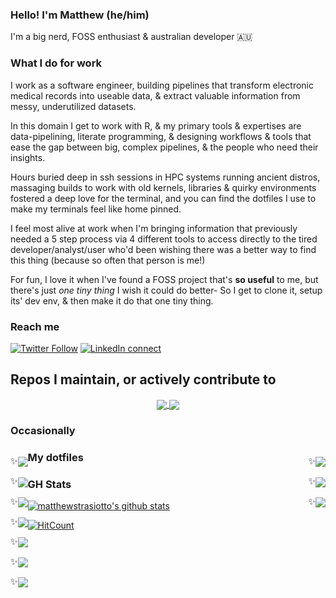 ### Hello! I'm Matthew (he/him)

I'm a big nerd, FOSS enthusiast & australian developer :australia:

### What I do for work

I work as a software engineer, building pipelines that transform electronic medical records into useable data, & extract valuable information from messy, underutilized datasets. 

In this domain I get to work with R, & my primary tools & expertises are data-pipelining, literate programming, & designing workflows & tools that ease the gap between big, complex pipelines, & the people who need their insights.

Hours buried deep in ssh sessions in HPC systems running ancient distros, massaging builds to work with old kernels, libraries & quirky environments fostered a deep love for the terminal, and you can find the dotfiles I use to make my terminals feel like home pinned.

I feel most alive at work when I'm bringing information that previously needed a 5 step process via 4 different tools to access directly to the tired developer/analyst/user who'd been wishing there was a better way to find this thing (because so often that person is me!)

For fun, I love it when I've found a FOSS project that's **so useful** to me, but there's just *one tiny thing* I wish it could do better- So I get to clone it, setup its' dev env, & then make it do that one tiny thing.

### Reach me

[![Twitter Follow](https://img.shields.io/twitter/follow/Mstrasiotto?color=%231DA1F2&label=Follow%20me&logo=Twitter&style=for-the-badge)](https://twitter.com/Mstrasiotto)
[![LinkedIn connect](https://img.shields.io/static/v1?color=%231DA1F2&label=Connect&message=%20&style=for-the-badge&logo=LinkedIn)](https://www.linkedin.com/in/matthewstrasiotto)

## Repos I maintain, or actively contribute to
<div align="center">

<a href="https://github.com/matthewstrasiotto/mandrake">
  <img align="center" src="https://github-readme-stats.vercel.app/api/pin/?username=matthewstrasiotto&repo=mandrake&theme=dark&show_owner=true" />
</a>
<a href="https://github.com/krisives/cronnit.us/commits?author=matthewstrasiotto">
<img 
  align="center"
  src="https://github-readme-stats.vercel.app/api/pin/?username=krisives&repo=cronnit.us&theme=dark&show_owner=true"
/>
</a>

</div>

### Occasionally

<div align="left" style="float: left;">

:sparkles:<a href="https://github.com/r-lib/pkgdown/commits?author=matthewstrasiotto"><img align="center" src="https://img.shields.io/github/stars/r-lib/pkgdown?label=r-lib%20/%20pkgdown%20%E2%AD%90&style=flat-square&logo=GitHub" /></a>

:sparkles:<a href="https://github.com/christoomey/vim-tmux-navigator/commits?author=matthewstrasiotto"><img align="center" src="https://img.shields.io/github/stars/christoomey/vim-tmux-navigator?label=christoomey%20/%20vim-tmux-navigator%20%E2%AD%90&style=flat-square&logo=GitHub" /></a>

:sparkles:<a href="https://github.com/darkreader/darkreader/commits?author=matthewstrasiotto"><img align="center" src="https://img.shields.io/github/stars/darkreader/darkreader?label=darkreader%20/%20darkreader%20%E2%AD%90&style=flat-square&logo=GitHub" /></a>

:sparkles:<a href="https://github.com/mschubert/clustermq/commits?author=matthewstrasiotto"><img align="center" src="https://img.shields.io/github/stars/mschubert/clustermq?label=mschubert%20/%20clustermq%20%E2%AD%90&style=flat-square&logo=GitHub" /></a>

:sparkles:<a href="https://github.com/yihui/xaringan/commits?author=matthewstrasiotto"><img align="center" src="https://img.shields.io/github/stars/yihui/xaringan?label=yihui%20/%20xaringan%20%E2%AD%90&style=flat-square&logo=GitHub" /></a>

:sparkles:<a href="https://github.com/SpaceVim/SpaceVim/commits?author=matthewstrasiotto"><img align="center" src="https://img.shields.io/github/stars/SpaceVim/SpaceVim?label=SpaceVim%20/%20SpaceVim%20%E2%AD%90&style=flat-square&logo=GitHub" /></a>

:sparkles:<a href="https://github.com/ropensci/drake/commits?author=matthewstrasiotto"><img align="center" src="https://img.shields.io/github/stars/ropensci/drake?label=ropensci%20/%20drake%20%E2%AD%90&style=flat-square&logo=GitHub" /></a>

</div>

<div align="right" style="float: right;">

:sparkles:<a href="https://github.com/ropensci-books/drake/commits?author=matthewstrasiotto"><img align="center" src="https://img.shields.io/github/stars/ropensci-books/drake?label=ropensci-books%20/%20drake%20%E2%AD%90&style=flat-square&logo=GitHub" /></a>

:sparkles:<a href="https://github.com/paulklemm/rvisidata/commits?author=matthewstrasiotto"><img align="center" src="https://img.shields.io/github/stars/paulklemm/rvisidata?label=paulklemm%20/%20rvisidata%20%E2%AD%90&style=flat-square&logo=GitHub" /></a>

:sparkles:<a href="https://github.com/deekue/uebersicht-remontoire.widget/commits?author=matthewstrasiotto"><img align="center" src="https://img.shields.io/github/stars/deekue/uebersicht-remontoire.widget?label=deekue%20/%20uebersicht-remontoire.widget%20%E2%AD%90&style=flat-square&logo=GitHub" /></a>
</div>

### My dotfiles


### GH Stats

[![matthewstrasiotto's github stats](https://github-readme-stats.vercel.app/api?username=matthewstrasiotto&show_icons=true&theme=dark)](https://github.com/anuraghazra/github-readme-stats)
<!--
**matthewstrasiotto/matthewstrasiotto** is a ✨ _special_ ✨ repository because its `README.md` (this file) appears on your GitHub profile.

Here are some ideas to get you started:

- 🔭 I’m currently working on ...
- 🌱 I’m currently learning ...
- 👯 I’m looking to collaborate on ...
- 🤔 I’m looking for help with ...
- 💬 Ask me about ...
- 📫 How to reach me: ...
- 😄 Pronouns: ...
- ⚡ Fun fact: ...
-->


[![HitCount](http://hits.dwyl.com/matthewstrasiotto/matthewstrasiotto.svg)](http://hits.dwyl.com/matthewstrasiotto/matthewstrasiotto)
